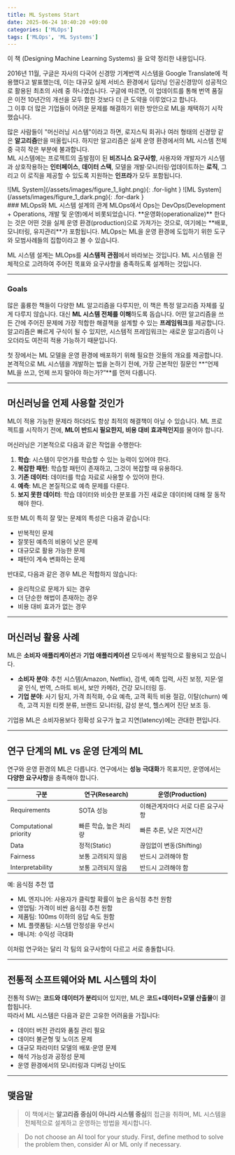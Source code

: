 ```yaml
---
title: ML Systems Start
date: 2025-06-24 10:40:20 +09:00
categories: ['MLOps']
tags: ['MLOps', 'ML Systems']
---
```


이 책 (Designing Machine Learning Systems) 을 요약 정리한 내용입니다.

2016년 11월, 구글은 자사의 다국어 신경망 기계번역 시스템을 Google Translate에 적용했다고 발표했는데, 이는 대규모 실제 서비스 환경에서 딥러닝 인공신경망이 성공적으로 활용된 최초의 사례 중 하나였습니다. 
구글에 따르면, 이 업데이트를 통해 번역 품질은 이전 10년간의 개선을 모두 합친 것보다 더 큰 도약을 이루었다고 합니다.  
그 이후 더 많은 기업들이 어려운 문제를 해결하기 위한 방안으로 ML을 채택하기 시작했습니다.

많은 사람들이 "머신러닝 시스템"이라고 하면, 로지스틱 회귀나 여러 형태의 신경망 같은 **알고리즘**만을 떠올립니다. 
하지만 알고리즘은 실제 운영 환경에서의 ML 시스템 전체 중 극히 작은 부분에 불과합니다.  
ML 시스템에는 프로젝트의 출발점이 된 **비즈니스 요구사항**, 사용자와 개발자가 시스템과 상호작용하는 **인터페이스**, **데이터 스택**, 모델을 개발·모니터링·업데이트하는 **로직**, 
그리고 이 로직을 제공할 수 있도록 지원하는 **인프라**가 모두 포함됩니다. 

<div class="theme-switch" markdown="1">
![ML System](/assets/images/figure_1_light.png){: .for-light }
![ML System](/assets/images/figure_1_dark.png){: .for-dark }
</div>
### MLOps와 ML 시스템 설계의 관계
MLOps에서 Ops는 DevOps(Development + Operations, 개발 및 운영)에서 비롯되었습니다.  
**운영화(operationalize)** 한다는 것은 어떤 것을 실제 운영 환경(production)으로 가져가는 것으로, 여기에는 **배포, 모니터링, 유지관리**가 포함됩니다.  
MLOps는 ML을 운영 환경에 도입하기 위한 도구와 모범사례들의 집합이라고 볼 수 있습니다.

ML 시스템 설계는 MLOps를 **시스템적 관점**에서 바라보는 것입니다. ML 시스템을 전체적으로 고려하여 주어진 목표와 요구사항을 충족하도록 설계하는 것입니다.

---

### Goals
많은 훌륭한 책들이 다양한 ML 알고리즘을 다루지만, 이 책은 특정 알고리즘 자체를 깊게 다루지 않습니다. 대신 **ML 시스템 전체를 이해**하도록 돕습니다. 
어떤 알고리즘을 쓰든 간에 주어진 문제에 가장 적합한 해결책을 설계할 수 있는 **프레임워크**를 제공합니다.  
알고리즘은 빠르게 구식이 될 수 있지만, 시스템적 프레임워크는 새로운 알고리즘이 나오더라도 여전히 적용 가능하기 때문입니다.

첫 장에서는 ML 모델을 운영 환경에 배포하기 위해 필요한 것들의 개요를 제공합니다. 본격적으로 ML 시스템을 개발하는 법을 논하기 전에, 
가장 근본적인 질문인 **“언제 ML을 쓰고, 언제 쓰지 말아야 하는가?”**를 먼저 다룹니다.

---

## 머신러닝을 언제 사용할 것인가

ML이 적용 가능한 문제라 하더라도 항상 최적의 해결책이 아닐 수 있습니다. 
ML 프로젝트를 시작하기 전에, **ML이 반드시 필요한지, 비용 대비 효과적인지**를 물어야 합니다.

머신러닝은 기본적으로 다음과 같은 작업을 수행한다:
1. **학습**: 시스템이 무언가를 학습할 수 있는 능력이 있어야 한다.
2. **복잡한 패턴**: 학습할 패턴이 존재하고, 그것이 복잡할 때 유용하다.
3. **기존 데이터**: 데이터를 학습 자료로 사용할 수 있어야 한다.
4. **예측**: ML은 본질적으로 예측 문제를 다룬다.
5. **보지 못한 데이터**: 학습 데이터와 비슷한 분포를 가진 새로운 데이터에 대해 잘 동작해야 한다.

또한 ML이 특히 잘 맞는 문제의 특성은 다음과 같습니다:
- 반복적인 문제
- 잘못된 예측의 비용이 낮은 문제
- 대규모로 활용 가능한 문제
- 패턴이 계속 변화하는 문제

반대로, 다음과 같은 경우 ML은 적합하지 않습니다:
- 윤리적으로 문제가 되는 경우
- 더 단순한 해법이 존재하는 경우
- 비용 대비 효과가 없는 경우

---

## 머신러닝 활용 사례
ML은 **소비자 애플리케이션**과 **기업 애플리케이션** 모두에서 폭발적으로 활용되고 있습니다.

- **소비자 분야**: 추천 시스템(Amazon, Netflix), 검색, 예측 입력, 사진 보정, 지문·얼굴 인식, 번역, 스마트 비서, 보안 카메라, 건강 모니터링 등.
- **기업 분야**: 사기 탐지, 가격 최적화, 수요 예측, 고객 획득 비용 절감, 이탈(churn) 예측, 고객 지원 티켓 분류, 브랜드 모니터링, 감성 분석, 헬스케어 진단 보조 등.

기업용 ML은 소비자용보다 정확성 요구가 높고 지연(latency)에는 관대한 편입니다.

---

## 연구 단계의 ML vs 운영 단계의 ML
연구와 운영 환경의 ML은 다릅니다. 연구에서는 **성능 극대화**가 목표지만, 운영에서는 **다양한 요구사항**을 충족해야 합니다.

| 구분                 | 연구(Research)  | 운영(Production)     |
| ------------------ |---------------| ------------------ |
| Requirements       | SOTA 성능       | 이해관계자마다 서로 다른 요구사항 |
| Computational priority | 빠른 학습, 높은 처리량 | 빠른 추론, 낮은 지연시간     |
| Data            | 정적(Static)    | 끊임없이 변동(Shifting)  |
| Fairness        | 보통 고려되지 않음    | 반드시 고려해야 함         |
| Interpretability | 보통 고려되지 않음    | 반드시 고려해야 함         |


예: 음식점 추천 앱
- ML 엔지니어: 사용자가 클릭할 확률이 높은 음식점 추천 원함
- 영업팀: 가격이 비싼 음식점 추천 원함
- 제품팀: 100ms 이하의 응답 속도 원함
- ML 플랫폼팀: 시스템 안정성을 우선시
- 매니저: 수익성 극대화

이처럼 연구와는 달리 각 팀의 요구사항이 다르고 서로 충돌합니다.

---

## 전통적 소프트웨어와 ML 시스템의 차이
전통적 SW는 **코드와 데이터가 분리**되어 있지만, ML은 **코드+데이터+모델 산출물**이 결합됩니다.  
따라서 ML 시스템은 다음과 같은 고유한 어려움을 가집니다:
- 데이터 버전 관리와 품질 관리 필요
- 데이터 불균형 및 노이즈 문제
- 대규모 파라미터 모델의 배포·운영 문제
- 해석 가능성과 공정성 문제
- 운영 환경에서의 모니터링과 디버깅 난이도

---

## 맺음말
> 이 책에서는 **알고리즘 중심이 아니라 시스템 중심**의 접근을 취하며, ML 시스템을 전체적으로 설계하고 운영하는 방법을 제시합니다.

> Do not choose an AI tool for your study. First, define method to solve the problem then, consider AI or ML only if necessary.
